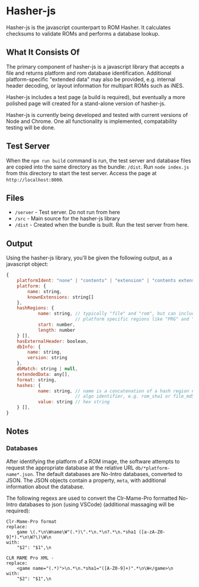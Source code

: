 # Hasher-js
Hasher-js is the javascript counterpart to ROM Hasher. It calculates checksums to validate ROMs and performs a database lookup.

## What It Consists Of
The primary component of hasher-js is a javascript library that accepts a file and returns platform and rom database identification. Additional platform-specific "extended data" may also be provided, e.g. internal header decoding, or layout information for multipart ROMs such as iNES.

Hasher-js includes a test page (a build is required), but eventually a more polished page will created for a stand-alone version of hasher-js.

Hasher-js is currently being developed and tested with current versions of Node and Chrome. One all functionality is implemented, compatability testing will be done.

## Test Server

When the `npm run build` command is run, the test server and database files are copied into the same directory as the bundle: `/dist`. Run `node index.js` from this directory to start the test server. Access the page at `http://localhost:8000`.

## Files

* `/server` - Test server. Do not run from here
* `/src` - Main source for the hasher-js library
* `/dist` - Created when the bundle is built. Run the test server from here.

## Output

Using the hasher-js library, you'll be given the following output, as a javascript object:

```javascript
{
    platformIdent: "none" | "contents" | "extension" | "contents extension",
    platform: {
        name: string,
        knownExtensions: string[]
    },
    hashRegions: {
            name: string, // typically "file" and "rom", but can include 
                          // platform specific regions like "PRG" and "CHR"
            start: number,
            length: number
    } [],
    hasExternalHeader: boolean,
    dbInfo: {
        name: string,
        version: string
    },
    dbMatch: string | null,
    extendedData: any[],
    format: string,
    hashes: {
            name: string, // name is a concatenation of a hash region name and
                          // algo identifier, e.g. rom_sha1 or file_md5
            value: string // hex string
    } [],
}
```
## Notes

### Databases

After identifying the platform of a ROM image, the software attempts to request the appropriate database at the relative URL `db/*platform-name*.json`. The default databases are No-Intro databases, converted to JSON. The JSON objects contain a property, `meta`, with additional information about the database.

The following regexs are used to convert the Clr-Mame-Pro formatted No-Intro databases to json (using VSCode) (additional massaging will be required):

``` regex
Clr-Mame-Pro format
replace:
    game \(.*\n\Wname\W"(.*)\".*\n.*\n?.*\n.*sha1 ([a-zA-Z0-9]*).*\n\W?\)\W\n
with:
    "$2": "$1",\n

CLR MAME Pro XML - 
replace:
    <game name="(.*)">\n.*\n.*sha1="([A-Z0-9]+)".*\n\W</game>\n
with:
    "$2": "$1",\n
```